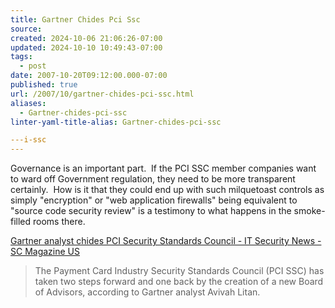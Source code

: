 ```yaml
---
title: Gartner Chides Pci Ssc
source: 
created: 2024-10-06 21:06:26-07:00
updated: 2024-10-10 10:49:43-07:00
tags:
  - post
date: 2007-10-20T09:12:00.000-07:00
published: true
url: /2007/10/gartner-chides-pci-ssc.html
aliases:
  - Gartner-chides-pci-ssc
linter-yaml-title-alias: Gartner-chides-pci-ssc

---i-ssc
---
```



Governance is an important part.  If the PCI SSC member companies want to ward off Government regulation, they need to be more transparent certainly.  How is it that they could end up with such milquetoast controls as simply "encryption" or "web application firewalls" being equivalent to "source code security review" is a testimony to what happens in the smoke-filled rooms there.  
  
[Gartner analyst chides PCI Security Standards Council - IT Security News - SC Magazine US](http://www.scmagazine.com/us/news/article/661573/gartner-analyst-chides-pci-security-standards-council/%C2%A0)  

> The Payment Card Industry Security Standards Council (PCI SSC) has taken two steps forward and one back by the creation of a new Board of Advisors, according to Gartner analyst Avivah Litan.